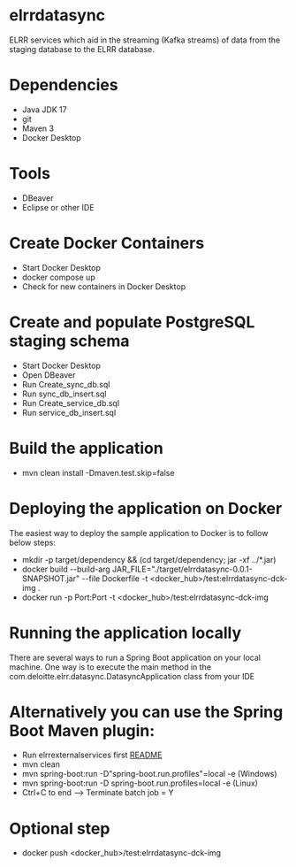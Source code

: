 # elrrdatasync
ELRR services which aid in the streaming (Kafka streams) of data from the staging database to the ELRR database.

# Dependencies
- Java JDK 17
- git
- Maven 3
- Docker Desktop

# Tools
- DBeaver 
- Eclipse or other IDE

# Create Docker Containers
- Start Docker Desktop
- docker compose up
- Check for new containers in Docker Desktop
   
# Create and populate PostgreSQL staging schema
- Start Docker Desktop
- Open DBeaver
- Run Create_sync_db.sql
- Run sync_db_insert.sql
- Run Create_service_db.sql
- Run service_db_insert.sql

# Build the application
- mvn clean install -Dmaven.test.skip=false

# Deploying the application on Docker 
The easiest way to deploy the sample application to Docker is to follow below steps:
- mkdir -p target/dependency && (cd target/dependency; jar -xf ../*.jar)
- docker build --build-arg JAR_FILE="./target/elrrdatasync-0.0.1-SNAPSHOT.jar" --file Dockerfile -t <docker_hub>/test:elrrdatasync-dck-img .
- docker run -p Port:Port -t <docker_hub>/test:elrrdatasync-dck-img

# Running the application locally
There are several ways to run a Spring Boot application on your local machine. One way is to execute the main method in the com.deloitte.elrr.datasync.DatasyncApplication class from your IDE

# Alternatively you can use the Spring Boot Maven plugin: 
- Run elrrexternalservices first [README](../elrrexternalservices/README.md)
- mvn clean
- mvn spring-boot:run -D"spring-boot.run.profiles"=local -e (Windows)
- mvn spring-boot:run -D spring-boot.run.profiles=local -e  (Linux)
- Ctrl+C to end --> Terminate batch job = Y

# Optional step 
- docker push <docker_hub>/test:elrrdatasync-dck-img

